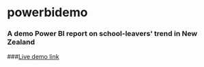 # powerbidemo
### A demo Power BI report on school-leavers' trend in New Zealand
###[Live demo link](https://app.powerbi.com/view?r=eyJrIjoiMmQ5M2Y4NzYtZmRmMC00MGNiLWEwMTAtNjE0MGRiMWExYzgxIiwidCI6IjgwNDE1Zjk3LWVkZTEtNGE0OS05MTEyLThiNWRhZjcxODI1NiJ9)
